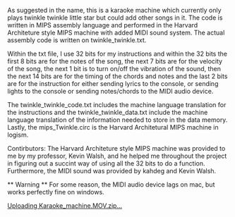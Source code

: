 As suggested in the name, this is a karaoke machine which currently only plays twinkle twinkle little star but could add other songs in it. The code is written in MIPS assembly language and performed in the Harvard Architeture style MIPS machine with added MIDI sound system. The actual assembly code is written on twinkle_twinkle.txt. 

Within the txt file, I use 32 bits for my instructions and within the 32 bits the first 8 bits are for the notes of the song, the next 7 bits are for the velocity of the song, the next 1 bit is to turn on/off the vibration of the sound, then the next 14 bits are for the timing of the chords and notes and the last 2 bits are for the instruction for either sending lyrics to the console, or sending lights to the console or sending notes/chords to the MIDI audio device.

The twinkle_twinkle_code.txt includes the machine language translation for the instructions and the twinkle_twinkle_data.txt include the machine language translation of the information needed to store in the data memory. Lastly, the mips_Twinkle.circ is the Harvard Architetural MIPS machine in logism.

Contirbutors: The Harvard Architeture style MIPS machine was provided to me by my professor, Kevin Walsh, and he helped me throughout the project in figuring out a succint way of using all the 32 bits to do a function. Furthermore, the MIDI sound was provided by kahdeg and Kevin Walsh. 

** Warning ** 
  For some reason, the MIDI audio device lags on mac, but works perfectly fine on windows.
  

[Uploading Karaoke_machine.MOV.zip…]()
